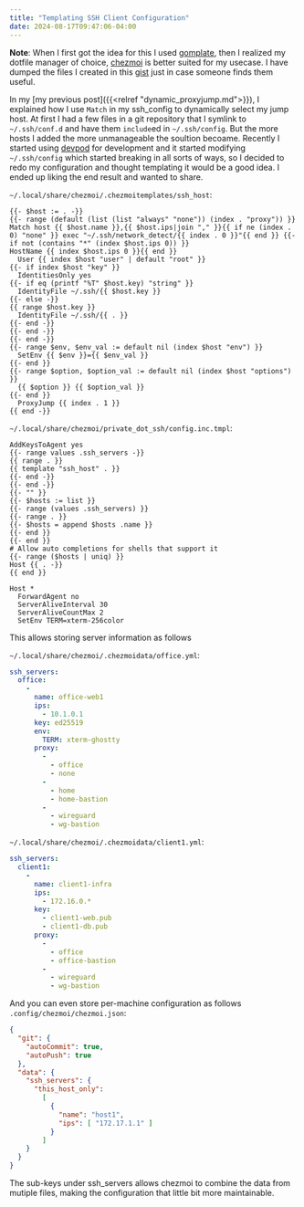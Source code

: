 ```yaml
---
title: "Templating SSH Client Configuration"
date: 2024-08-17T09:47:06-04:00
---
```


**Note**: When I first got the idea for this I used [gomplate](https://gomplate.ca/), then I realized my dotfile manager of choice, [chezmoi](https://www.chezmoi.io/) is better suited for my usecase. I have dumped the files I created in this [gist](https://gist.github.com/mohshami/ea88c2ba63d13ac928501208fe9da3a5) just in case someone finds them useful.<!--more-->

In my [my previous post]({{<relref "dynamic_proxyjump.md">}}), I explained how I use `Match` in my ssh_config to dynamically select my jump host. At first I had a few files in a git repository that I symlink to `~/.ssh/conf.d` and have them `include`ed in `~/.ssh/config`. But the more hosts I added the more unmanageable the soultion becoame. Recently I started using [devpod](https://devpod.sh/) for development and it started modifying `~/.ssh/config` which started breaking in all sorts of ways, so I decided to redo my configuration and thought templating it would be a good idea. I ended up liking the end result and wanted to share.

`~/.local/share/chezmoi/.chezmoitemplates/ssh_host`:
```
{{- $host := . -}}
{{- range (default (list (list "always" "none")) (index . "proxy")) }}
Match host {{ $host.name }},{{ $host.ips|join "," }}{{ if ne (index . 0) "none" }} exec "~/.ssh/network_detect/{{ index . 0 }}"{{ end }} {{- if not (contains "*" (index $host.ips 0)) }}
HostName {{ index $host.ips 0 }}{{ end }}
  User {{ index $host "user" | default "root" }}
{{- if index $host "key" }}
  IdentitiesOnly yes
{{- if eq (printf "%T" $host.key) "string" }}
  IdentityFile ~/.ssh/{{ $host.key }}
{{- else -}}
{{ range $host.key }}
  IdentityFile ~/.ssh/{{ . }}
{{- end -}}
{{- end -}}
{{- end -}}
{{- range $env, $env_val := default nil (index $host "env") }}
  SetEnv {{ $env }}={{ $env_val }}
{{- end }}
{{- range $option, $option_val := default nil (index $host "options") }}
  {{ $option }} {{ $option_val }}
{{- end }}
  ProxyJump {{ index . 1 }}
{{ end -}}
```

`~/.local/share/chezmoi/private_dot_ssh/config.inc.tmpl`:
```
AddKeysToAgent yes
{{- range values .ssh_servers -}}
{{ range . }}
{{ template "ssh_host" . }}
{{- end -}}
{{- end -}}
{{- "" }}
{{- $hosts := list }}
{{- range (values .ssh_servers) }}
{{- range . }}
{{- $hosts = append $hosts .name }}
{{- end }}
{{- end }}
# Allow auto completions for shells that support it
{{- range ($hosts | uniq) }}
Host {{ . -}}
{{ end }}

Host *
  ForwardAgent no
  ServerAliveInterval 30
  ServerAliveCountMax 2
  SetEnv TERM=xterm-256color
```

This allows storing server information as follows

`~/.local/share/chezmoi/.chezmoidata/office.yml`:
```yaml
ssh_servers:
  office:
    -
      name: office-web1
      ips:
        - 10.1.0.1
      key: ed25519
      env:
        TERM: xterm-ghostty
      proxy:
        -
          - office
          - none
        -
          - home
          - home-bastion
        -
          - wireguard
          - wg-bastion
```

`~/.local/share/chezmoi/.chezmoidata/client1.yml`:
```yaml
ssh_servers:
  client1:
    -
      name: client1-infra
      ips:
        - 172.16.0.*
      key:
        - client1-web.pub
        - client1-db.pub
      proxy:
        -
          - office
          - office-bastion
        -
          - wireguard
          - wg-bastion
```

And you can even store per-machine configuration as follows
`.config/chezmoi/chezmoi.json`:
```json
{
  "git": {
    "autoCommit": true,
    "autoPush": true
  },
  "data": {
    "ssh_servers": {
      "this_host_only":
        [
          {
            "name": "host1",
            "ips": [ "172.17.1.1" ]
          }
        ]
    }
  }
}
```

The sub-keys under ssh_servers allows chezmoi to combine the data from mutiple files, making the configuration that little bit more maintainable.
